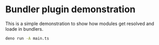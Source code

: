 # Bundler plugin demonstration

This is a simple demonstration to show how modules get resolved and loade in bundlers.

```sh
deno run -A main.ts
```
